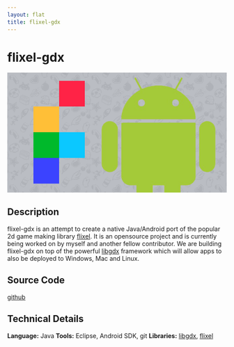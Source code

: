 ```yaml
---
layout: flat
title: flixel-gdx
---
```


# flixel-gdx

![flixelandroid](flixelandroid.png)

## Description

flixel-gdx is an attempt to create a native Java/Android port of the popular 2d game making library [flixel](http://flixel.org). It is an opensource project and is currently being worked on by myself and another fellow contributor. We are building flixel-gdx on top of the powerful [libgdx](http://libgdx.badlogicgames.com/) framework which will allow apps to also be deployed to Windows, Mac and Linux. 

## Source Code

[github](http://github.com/flixel-gdx)

## Technical Details

**Language:** Java
**Tools:** Eclipse, Android SDK, git
**Libraries:** [libgdx](http://libgdx.badlogicgames.com/), [flixel](http://flixel.org)